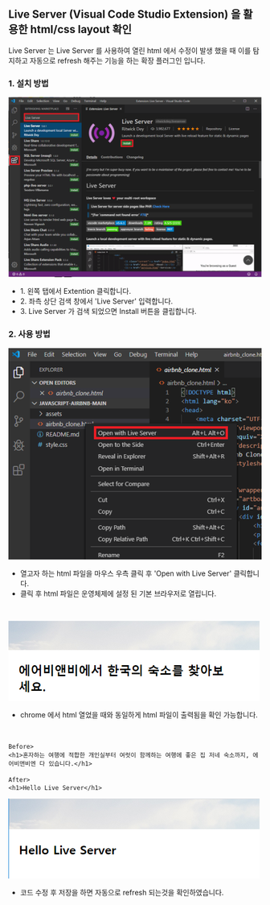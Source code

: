 ## Live Server (Visual Code Studio Extension) 을 활용한 html/css layout 확인
Live Server 는 Live Server 를 사용하여 열린 html 에서 수정이 발생 했을 때 이를 탐지하고 자동으로 refresh 해주는 기능을 하는 확장 플러그인 입니다.

### 1. 설치 방법
![setup](https://github.com/dev-angelo/DevTips-FrontEnd/blob/master/Open_A_HTML_With_Live_Server/images/setup.png)
* 1\. 왼쪽 탭에서 Extention 클릭합니다.
* 2\. 좌측 상단 검색 창에서 'Live Server' 입력합니다.
* 3\. Live Server 가 검색 되었으면 Install 버튼을 클립합니다.

### 2. 사용 방법
![start](https://github.com/dev-angelo/DevTips-FrontEnd/blob/master/Open_A_HTML_With_Live_Server/images/start.png)
* 열고자 하는 html 파일을 마우스 우측 클릭 후 'Open with Live Server' 클릭합니다.
* 클릭 후 html 파일은 운영체제에 설정 된 기본 브라우저로 열립니다.</br>
</br>

![code_result_1](https://github.com/dev-angelo/DevTips-FrontEnd/blob/master/Open_A_HTML_With_Live_Server/images/code_result_1.png)
* chrome 에서 html 열었을 때와 동일하게 html 파일이 출력됨을 확인 가능합니다.</br>
</br>

```
Before>
<h1>혼자하는 여행에 적합한 개인실부터 여럿이 함께하는 여행에 좋은 집 저네 숙소까지, 에어비앤비엔 다 있습니다.</h1>

After>
<h1>Hello Live Server</h1>
```

![code_result_2](https://github.com/dev-angelo/DevTips-FrontEnd/blob/master/Open_A_HTML_With_Live_Server/images/code_result_2.png)
* 코드 수정 후 저장을 하면 자동으로 refresh 되는것을 확인하였습니다.

